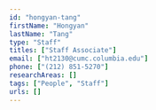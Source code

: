 ```yaml
---
id: "hongyan-tang"
firstName: "Hongyan"
lastName: "Tang"
type: "Staff"
titles: ["Staff Associate"]
email: ["ht2130@cumc.columbia.edu"]
phone: ["(212) 851-5270"]
researchAreas: []
tags: ["People", "Staff"]
urls: []
---
```

